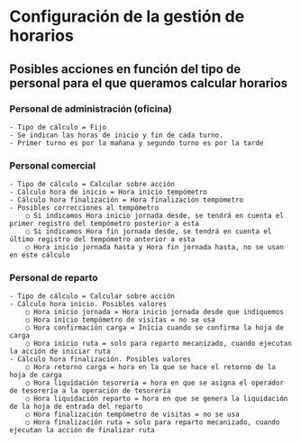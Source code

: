 
# Configuración de la gestión de horarios

## Posibles acciones en función del tipo de personal para el que queramos calcular horarios

### Personal de administración (oficina)
    - Tipo de cálculo = Fijo
    - Se indican las horas de inicio y fin de cada turno.
    - Primer turno es por la mañana y segundo turno es por la tarde

### Personal comercial
    - Tipo de cálculo = Calcular sobre acción
    - Cálculo hora de inicio = Hora inicio tempómetro
    - Cálculo hora finalización = Hora finalización tempómetro
    - Posibles correcciones al tempómetro
        ○ Si indicamos Hora inicio jornada desde, se tendrá en cuenta el primer registro del tempómetro posterior a esta
        ○ Si indicamos Hora fin jornada desde, se tendrá en cuenta el último registro del tempómetro anterior a esta
        ○ Hora inicio jornada hasta y Hora fin jornada hasta, no se usan en este cálculo

### Personal de reparto
    - Tipo de cálculo = Calcular sobre acción
    - Cálculo hora inicio. Posibles valores
        ○ Hora inicio jornada = Hora inicio jornada desde que indiquemos
        ○ Hora inicio tempómetro de visitas = no se usa
        ○ Hora confirmación carga = Inicia cuando se confirma la hoja de carga
        ○ Hora inicio ruta = solo para reparto mecanizado, cuando ejecutan la acción de iniciar ruta
    - Cálculo hora finalización. Posibles valores
        ○ Hora retorno carga = hora en la que se hace el retorno de la hoja de carga
        ○ Hora liquidación tesorería = hora en que se asigna el operador de tesorería a la operación de tesorería
        ○ Hora liquidación reparto = hora en que se genera la liquidación de la hoja de entrada del reparto
        ○ Hora finalización tempómetro de visitas = no se usa
        ○ Hora finalización ruta = solo para reparto mecanizado, cuando ejecutan la acción de finalizar ruta
